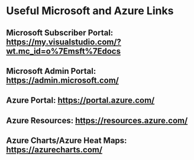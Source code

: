 # Useful Microsoft and Azure Links

## Microsoft Subscriber Portal: https://my.visualstudio.com/?wt.mc_id=o%7Emsft%7Edocs
## Microsoft Admin Portal: https://admin.microsoft.com/

## Azure Portal: https://portal.azure.com/
## Azure Resources: https://resources.azure.com/
## Azure Charts/Azure Heat Maps: https://azurecharts.com/
